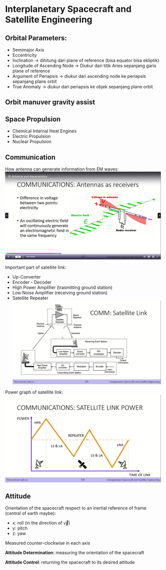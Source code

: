 # Interplanetary Spacecraft and Satellite Engineering

## Orbital Parameters:

- Semimajor Axis
- Eccentricity
- Inclination -> dihitung dari plane of reference (bisa equator bisa ekliptik)
- Longitude of Ascending Node -> Diukur dari titik Aries sepanjang garis plane of reference
- Argument of Periapsis -> diukur dari ascending node ke periapsis sepanjang plane orbit
- True Anomaly -> diukur dari periapsis ke objek sepanjang plane orbit

## Orbit manuver gravity assist

## Space Propulsion
- Chemical Internal Heat Engines
- Electric Propulsion
- Nuclear Propulsion

## Communication

How antenna can generate information from EM waves:
![antenna](antenna.png)

Important part of satellite link:
- Up-Converter
- Encoder - Decoder
- High Power Amplifier (trasmitting ground station)
- Low Noise Amplifier (receiving ground station)
- Satellite Repeater
![satellite link](sat_link.png)

Power graph of satellite link:
![power graph](power_graph.png)

## Attitude

Orientation of the spacecraft respect to an inertial reference of frame (central of earth maybe):
- x: roll (in the direction of $\vec{v}$)
- y: pitch
- z: yaw

Measured counter-clockwise in each axis

**Attitude Determination**: measuring the orientation of the spacecraft

**Attitude Control**: returning the spacecraft to its desired attitude
